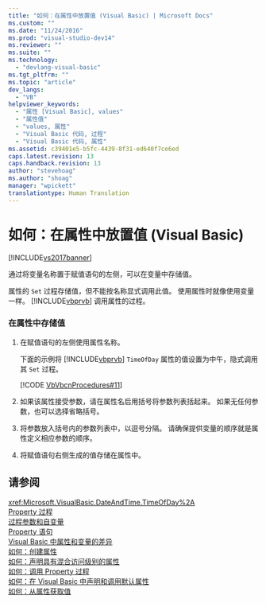 ```yaml
---
title: "如何：在属性中放置值 (Visual Basic) | Microsoft Docs"
ms.custom: ""
ms.date: "11/24/2016"
ms.prod: "visual-studio-dev14"
ms.reviewer: ""
ms.suite: ""
ms.technology: 
  - "devlang-visual-basic"
ms.tgt_pltfrm: ""
ms.topic: "article"
dev_langs: 
  - "VB"
helpviewer_keywords: 
  - "属性 [Visual Basic], values"
  - "属性值"
  - "values, 属性"
  - "Visual Basic 代码, 过程"
  - "Visual Basic 代码, 属性"
ms.assetid: c39401e5-b5fc-4439-8f31-ed640f7ce6ed
caps.latest.revision: 13
caps.handback.revision: 13
author: "stevehoag"
ms.author: "shoag"
manager: "wpickett"
translationtype: Human Translation
---
```

# 如何：在属性中放置值 (Visual Basic)
[!INCLUDE[vs2017banner](../../../../csharp/includes/vs2017banner.md)]

通过将变量名称置于赋值语句的左侧，可以在变量中存储值。  
  
 属性的 `Set` 过程存储值，但不能按名称显式调用此值。  使用属性时就像使用变量一样。  [!INCLUDE[vbprvb](../../../../csharp/programming-guide/concepts/linq/includes/vbprvb_md.md)] 调用属性的过程。  
  
### 在属性中存储值  
  
1.  在赋值语句的左侧使用属性名称。  
  
     下面的示例将 [!INCLUDE[vbprvb](../../../../csharp/programming-guide/concepts/linq/includes/vbprvb_md.md)] `TimeOfDay` 属性的值设置为中午，隐式调用其 `Set` 过程。  
  
     [!CODE [VbVbcnProcedures#11](../CodeSnippet/VS_Snippets_VBCSharp/VbVbcnProcedures#11)]  
  
2.  如果该属性接受参数，请在属性名后用括号将参数列表括起来。  如果无任何参数，也可以选择省略括号。  
  
3.  将参数放入括号内的参数列表中，以逗号分隔。  请确保提供变量的顺序就是属性定义相应参数的顺序。  
  
4.  将赋值语句右侧生成的值存储在属性中。  
  
## 请参阅  
 <xref:Microsoft.VisualBasic.DateAndTime.TimeOfDay%2A>   
 [Property 过程](../../../../visual-basic/programming-guide/language-features/procedures/property-procedures.md)   
 [过程参数和自变量](../../../../visual-basic/programming-guide/language-features/procedures/procedure-parameters-and-arguments.md)   
 [Property 语句](../../../../visual-basic/language-reference/statements/property-statement.md)   
 [Visual Basic 中属性和变量的差异](../../../../visual-basic/programming-guide/language-features/procedures/differences-between-properties-and-variables.md)   
 [如何：创建属性](../../../../visual-basic/programming-guide/language-features/procedures/how-to-create-a-property.md)   
 [如何：声明具有混合访问级别的属性](../../../../visual-basic/programming-guide/language-features/procedures/how-to-declare-a-property-with-mixed-access-levels.md)   
 [如何：调用 Property 过程](../../../../visual-basic/programming-guide/language-features/procedures/how-to-call-a-property-procedure.md)   
 [如何：在 Visual Basic 中声明和调用默认属性](../../../../visual-basic/programming-guide/language-features/procedures/how-to-declare-and-call-a-default-property.md)   
 [如何：从属性获取值](../../../../visual-basic/programming-guide/language-features/procedures/how-to-get-a-value-from-a-property.md)